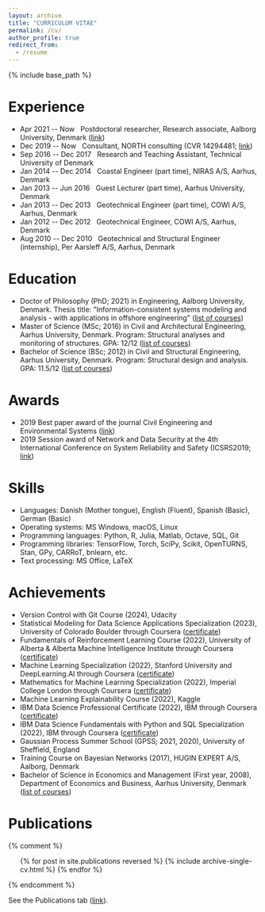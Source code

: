 ```yaml
---
layout: archive
title: "CURRICULUM VITAE"
permalink: /cv/
author_profile: true
redirect_from:
  - /resume
---
```


{% include base_path %}

Experience
====
* Apr 2021 -- Now &nbsp; Postdoctoral researcher, Research associate, Aalborg University, Denmark ([link](https://www.en.build.aau.dk/research/cecm/))
* Dec 2019 -- Now &nbsp; Consultant, NORTH consulting (CVR 14294481; [link](https://north-consulting.dk/))
* Sep 2016 -- Dec 2017 &nbsp; Research and Teaching Assistant, Technical University of Denmark
* Jan 2014 -- Dec 2014 &nbsp; Coastal Engineer (part time), NIRAS A/S, Aarhus, Denmark
* Jan 2013 -- Jun 2016 &nbsp; Guest Lecturer (part time), Aarhus University, Denmark
* Jan 2013 -- Dec 2013 &nbsp; Geotechnical Engineer (part time), COWI A/S, Aarhus, Denmark
* Jan 2012 -- Dec 2012 &nbsp; Geotechnical Engineer, COWI A/S, Aarhus, Denmark
* Aug 2010 -- Dec 2010 &nbsp; Geotechnical and Structural Engineer (internship), Per Aarsleff A/S, Aarhus, Denmark

Education
====
* Doctor of Philosophy (PhD; 2021) in Engineering, Aalborg University, Denmark. Thesis title: "Information-consistent systems modeling and analysis - with applications in offshore engineering" ([list of courses](https://nbviewer.jupyter.org/github/SebastianGlavind/SebastianGlavind.github.io/blob/master/files/ListOfCourses_PhDMScBSc.ipynb))
* Master of Science (MSc; 2016) in Civil and Architectural Engineering, Aarhus University, Denmark. Program: Structural analyses and monitoring of structures. GPA: 12/12 ([list of courses](https://nbviewer.jupyter.org/github/SebastianGlavind/SebastianGlavind.github.io/blob/master/files/ListOfCourses_PhDMScBSc.ipynb)) 
* Bachelor of Science (BSc; 2012) in Civil and Structural Engineering, Aarhus University, Denmark. Program: Structural design and analysis. GPA: 11.5/12 ([list of courses](https://nbviewer.jupyter.org/github/SebastianGlavind/SebastianGlavind.github.io/blob/master/files/ListOfCourses_PhDMScBSc.ipynb))

Awards
====
* 2019 Best paper award of the journal Civil Engineering and Environmental Systems ([link](https://think.taylorandfrancis.com/journal-prize-civil-engineering-and-environmental-systems-best-paper-award/))
* 2019 Session award of Network and Data Security at the 4th International Conference on System Reliability and Safety (ICSRS2019; [link](http://www.icsrs.org/icsrs19.html))

Skills
====
* Languages:
  Danish (Mother tongue), English (Fluent), Spanish (Basic), German (Basic)
* Operating systems:
  MS Windows, macOS, Linux 
* Programming languages:
  Python, R, Julia, Matlab, Octave, SQL, Git
* Programming libraries:
  TensorFlow, Torch, SciPy, Scikit, OpenTURNS, Stan, GPy, CARRoT, bnlearn, etc.
* Text processing: 
  MS Office, LaTeX

Achievements
====
* Version Control with Git Course (2024), Udacity
* Statistical Modeling for Data Science Applications Specialization (2023), University of Colorado Boulder through Coursera ([certificate](https://coursera.org/share/9f3b3aea6fe520a672648db688cf04c1))
* Fundamentals of Reinforcement Learning Course (2022), University of Alberta & Alberta Machine Intelligence Institute through Coursera ([certificate](https://coursera.org/share/41437f45d302c0fd0c2e6976f6ba6e35))
* Machine Learning Specialization (2022), Stanford University and DeepLearning.AI through Coursera ([certificate](https://coursera.org/share/221d4e8d0b2075e28d11c61fdeafb49e))
* Mathematics for Machine Learning Specialization (2022), Imperial College London through Coursera ([certificate](https://coursera.org/share/d026e453d4156fa8db4b49c683968191))
* Machine Learning Explainability Course (2022), Kaggle
* IBM Data Science Professional Certificate (2022), IBM through Coursera ([certificate](https://coursera.org/share/0f09275b9b110a0e20696db5547cf957))
* IBM Data Science Fundamentals with Python and SQL Specialization (2022), IBM through Coursera ([certificate](https://coursera.org/share/c9b544bbcf8a7af312a6d9c32d23898c)) 
* Gaussian Process Summer School (GPSS; 2021, 2020), University of Sheffield, England
* Training Course on Bayesian Networks (2017), HUGIN EXPERT A/S, Aalborg, Denmark
* Bachelor of Science in Economics and Management (First year, 2008), Department of Economics and Business, Aarhus University, Denmark ([list of courses](https://nbviewer.jupyter.org/github/SebastianGlavind/SebastianGlavind.github.io/blob/master/files/ListOfCourses_PhDMScBSc.ipynb))

Publications
====
{% comment %}
  <ul>{% for post in site.publications reversed %}
    {% include archive-single-cv.html %}
  {% endfor %}</ul>
{% endcomment %}

See the Publications tab ([link](https://sebastianglavind.github.io/publications/)).
